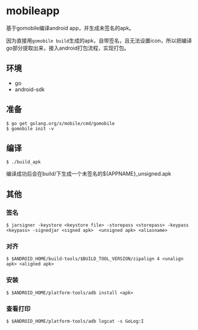 # mobileapp 
基于gomobile编译android app，并生成未签名的apk。

因为直接用`gomobile build`生成的apk，自带签名，且无法设置icon，所以把编译go部分提取出来，接入android打包流程，实现打包。

## 环境
* go
* android-sdk

## 准备
```
$ go get golang.org/x/mobile/cmd/gomobile
$ gomobile init -v
```

## 编译
```
$ ./build_apk
```

编译成功后会在build/下生成一个未签名的${APPNAME}_unsigned.apk

## 其他
### 签名
```
$ jarsigner -keystore <keystore file> -storepass <storepass> -keypass <keypass> -signedjar <signed apk>  <unsigned apk> <aliasname>
```

### 对齐
```
$ $ANDROID_HOME/build-tools/$BUILD_TOOL_VERSION/zipalign 4 <unalign apk> <aligned apk>
```

### 安装
```
$ $ANDROID_HOME/platform-tools/adb install <apk>
```

### 查看打印
```
$ $ANDROID_HOME/platform-tools/adb logcat -s GoLog:I
```
